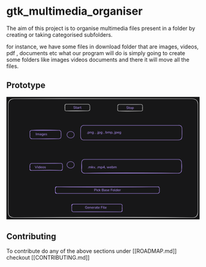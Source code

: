 # gtk_multimedia_organiser

The aim of this project is to organise multimedia files present in a folder by creating or taking categorised subfolders.

for instance, we have some files in download folder that are images, videos, pdf , documents etc what our program will do is simply going to create some folders like images videos documents and there it will move all the files.

## Prototype

![Prototype](assets/prototype.png)

## Contributing
To contribute do any of the above sections under [[ROADMAP.md]] checkout [[CONTRIBUTING.md]]
